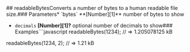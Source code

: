 <!-- Generated by documentation.js. Update this documentation by updating the source code. -->## readableBytesConverts a number of bytes to a human readable file size.### Parameters*   `bytes` **[Number][1]** number of bytes to show
*   `decimals` **[Number][1]?** optional number of decimals to show### Examples```javascript
readableBytes(1234);
// => 1.205078125 kB

readableBytes(1234, 2);
// => 1.21 kB
```Returns **[String][2]** Returns a human readable file size.**Meta***   **version**: 1.0.0[1]: https://developer.mozilla.org/docs/Web/JavaScript/Reference/Global_Objects/Number[2]: https://developer.mozilla.org/docs/Web/JavaScript/Reference/Global_Objects/String
